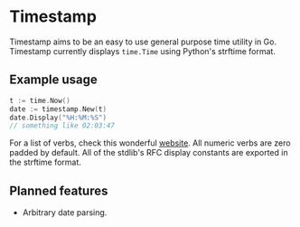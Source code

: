 # Timestamp
Timestamp aims to be an easy to use general purpose time utility in Go.
Timestamp currently displays `time.Time` using Python's strftime format.

## Example usage

```go
t := time.Now()
date := timestamp.New(t)
date.Display("%H:%M:%S")
// something like 02:03:47
```

For a list of verbs, check this wonderful [website](http://strftime.org/).
All numeric verbs are zero padded by default. All of the stdlib's RFC display constants are exported in the strftime format.

## Planned features 
* Arbitrary date parsing.
